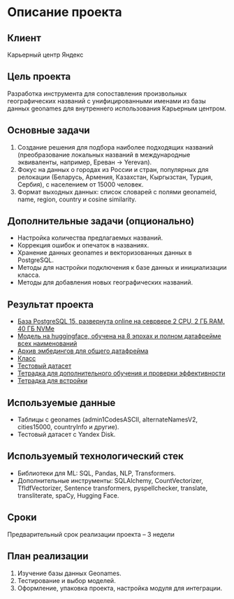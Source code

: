 # Описание проекта

## Клиент
Карьерный центр Яндекс

## Цель проекта
Разработка инструмента для сопоставления произвольных географических названий с унифицированными именами из базы данных geonames для внутреннего использования Карьерным центром.

## Основные задачи
1. Создание решения для подбора наиболее подходящих названий (преобразование локальных названий в международные эквиваленты, например, Ереван -> Yerevan).
2. Фокус на данных о городах из России и стран, популярных для релокации (Беларусь, Армения, Казахстан, Кыргызстан, Турция, Сербия), с населением от 15000 человек.
3. Формат выходных данных: список словарей с полями geonameid, name, region, country и cosine similarity.

## Дополнительные задачи (опционально)
- Настройка количества предлагаемых названий.
- Коррекция ошибок и опечаток в названиях.
- Хранение данных geonames и векторизованных данных в PostgreSQL.
- Методы для настройки подключения к базе данных и инициализации класса.
- Методы для добавления новых географических названий.

## Результат проекта
- [База PostgreSQL 15, развернута online на севрвере 2 CPU, 2 ГБ RAM, 40 ГБ NVMe](https://vps.sweb.ru/dbaas)
- [Модель на huggingface, обучена на 8 эпохах и полном датафрейме всех наименований](https://huggingface.co/wasjaip/LaBSE_geonames_v1)
- [Архив эмбедингов для общего датафрейма](https://github.com/wasjaip/Yandex_geo/blob/main/work/emb.rar)
- [Класс](https://github.com/wasjaip/Yandex_geo/blob/main/work/geo_mod.py)
- [Тестовый датасет](https://github.com/wasjaip/Yandex_geo/blob/main/work/geo_test.csv)
- [Тетрадка для дополнительного обучения и проверки эффективности](https://github.com/wasjaip/Yandex_geo/blob/main/work/test_psgl.ipynb)
- [Тетрадка для встройки](https://github.com/wasjaip/Yandex_geo/blob/main/work/user_psgl.ipynb)


## Используемые данные
- Таблицы с geonames (admin1CodesASCII, alternateNamesV2, cities15000, countryInfo и другие).
- Тестовый датасет с Yandex Disk.

## Используемый технологический стек
- Библиотеки для ML: SQL, Pandas, NLP, Transformers.
- Дополнительные инструменты: SQLAlchemy, CountVectorizer, TfIdfVectorizer, Sentence transformers, pyspellchecker, translate, transliterate, spaCy, Hugging Face.

## Сроки
Предварительный срок реализации проекта – 3 недели

## План реализации
1. Изучение базы данных Geonames.
2. Тестирование и выбор моделей.
3. Оформление, упаковка проекта, настройка модуля для интеграции.

